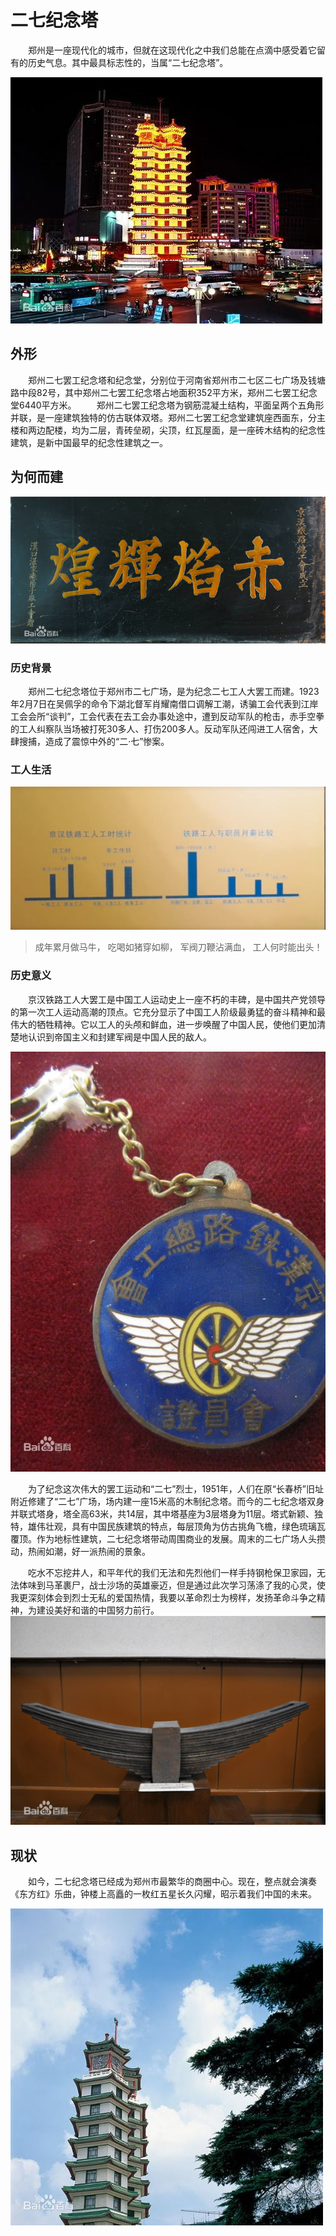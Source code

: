 # 二七纪念塔
　　郑州是一座现代化的城市，但就在这现代化之中我们总能在点滴中感受着它留有的历史气息。其中最具标志性的，当属“二七纪念塔”。

![二七纪念塔夜晚](./img/%E4%BA%8C%E4%B8%83%E7%BA%AA%E5%BF%B5%E5%A1%94%E5%A4%9C%E6%99%9A.jpg)
## 外形

　　郑州二七罢工纪念塔和纪念堂，分别位于河南省郑州市二七区二七广场及钱塘路中段82号，其中郑州二七罢工纪念塔占地面积352平方米，郑州二七罢工纪念堂6440平方米。
　　郑州二七罢工纪念塔为钢筋混凝土结构，平面呈两个五角形并联，是一座建筑独特的仿古联体双塔。郑州二七罢工纪念堂建筑座西面东，分主楼和两边配楼，均为二层，青砖垒砌，尖顶，红瓦屋面，是一座砖木结构的纪念性建筑，是新中国最早的纪念性建筑之一。

## 为何而建

![二七纪念塔匾额](./img/%E4%BA%8C%E4%B8%83%E7%BA%AA%E5%BF%B5%E5%A1%94%E5%8C%BE%E9%A2%9D.jpg)
### 历史背景
　　郑州二七纪念塔位于郑州市二七广场，是为纪念二七工人大罢工而建。1923年2月7日在吴佩孚的命令下湖北督军肖耀南借口调解工潮，诱骗工会代表到江岸工会会所“谈判”，工会代表在去工会办事处途中，遭到反动军队的枪击，赤手空拳的工人纠察队当场被打死30多人、打伤200多人。反动军队还闯进工人宿舍，大肆搜捕，造成了震惊中外的“二·七”惨案。
### 工人生活

![工人洋人工资对比](./img/%E5%B7%A5%E4%BA%BA%E6%B4%8B%E4%BA%BA%E5%B7%A5%E8%B5%84%E5%AF%B9%E6%AF%94.png)

> 成年累月做马牛，
> 吃喝如猪穿如柳，
> 军阀刀鞭沾满血，
> 工人何时能出头！
### 历史意义
　　京汉铁路工人大罢工是中国工人运动史上一座不朽的丰碑，是中国共产党领导的第一次工人运动高潮的顶点。它充分显示了中国工人阶级最勇猛的奋斗精神和最伟大的牺牲精神。它以工人的头颅和鲜血，进一步唤醒了中国人民，使他们更加清楚地认识到帝国主义和封建军阀是中国人民的敌人。

![京汉铁路总工会会员证](./img/%E4%BA%AC%E6%B1%89%E9%93%81%E8%B7%AF%E6%80%BB%E5%B7%A5%E4%BC%9A%E4%BC%9A%E5%91%98%E8%AF%81.jpg)

　　为了纪念这次伟大的罢工运动和“二七”烈士，1951年，人们在原“长春桥”旧址附近修建了“二七”广场，场内建一座15米高的木制纪念塔。而今的二七纪念塔双身并联式塔身，塔全高63米，共14层，其中塔基座为3层塔身为11层。塔式新颖、独特，雄伟壮观，具有中国民族建筑的特点，每层顶角为仿古挑角飞檐，绿色琉璃瓦覆顶。作为地标性建筑，二七纪念塔带动周围商业的发展。周末的二七广场人头攒动，热闹如潮，好一派热闹的景象。

　　吃水不忘挖井人，和平年代的我们无法和先烈他们一样手持钢枪保卫家园，无法体味到马革裹尸，战士沙场的英雄豪迈，但是通过此次学习荡涤了我的心灵，使我更深刻体会到烈士无私的爱国热情，我要以革命烈士为榜样，发扬革命斗争之精神，为建设美好和谐的中国努力前行。
![扁担簧](./img/%E6%89%81%E6%8B%85%E7%B0%A7.jpg)

## 现状
　　如今，二七纪念塔已经成为郑州市最繁华的商圈中心。现在，整点就会演奏《东方红》乐曲，钟楼上高矗的一枚红五星长久闪耀，昭示着我们中国的未来。

![二七纪念塔白天](./img/%E4%BA%8C%E4%B8%83%E7%BA%AA%E5%BF%B5%E5%A1%94%E7%99%BD%E5%A4%A9.jpg)